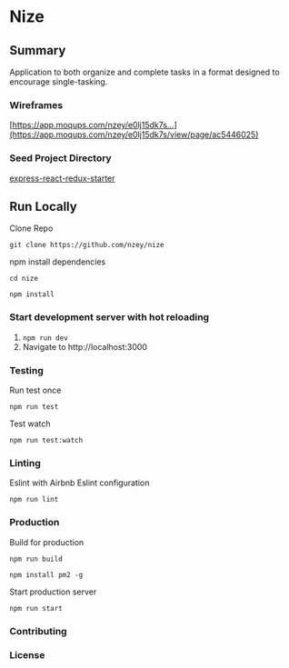 # Nize

## Summary
Application to both organize and complete tasks in a format designed to encourage single-tasking.

### Wireframes
[https://app.moqups.com/nzey/e0lj15dk7s...](https://app.moqups.com/nzey/e0lj15dk7s/view/page/ac5446025)

### Seed Project Directory

[express-react-redux-starter](https://github.com/DimitriMikadze/express-react-redux-starter)

## Run Locally

Clone Repo

````
git clone https://github.com/nzey/nize
````

npm install dependencies

````
cd nize

npm install
````

### Start development server with hot reloading

1)  ```npm run dev```
2) Navigate to http://localhost:3000

### Testing

Run test once

````
npm run test
````

Test watch

````
npm run test:watch
````

### Linting

Eslint with Airbnb Eslint configuration

````
npm run lint
````

### Production

Build for production

````
npm run build
````

```
npm install pm2 -g
```

Start production server

````
npm run start
````

### Contributing


### License


